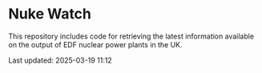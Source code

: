 # Nuke Watch

This repository includes code for retrieving the latest information available on the output of EDF nuclear power plants in the UK.

Last updated: 2025-03-19 11:12